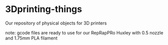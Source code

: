 3Dprinting-things
=================

Our repository of physical objects for 3D printers

note: gcode files are ready to use for our RepRapPRo Huxley with 0.5 nozzle and 1.75mm PLA filament 